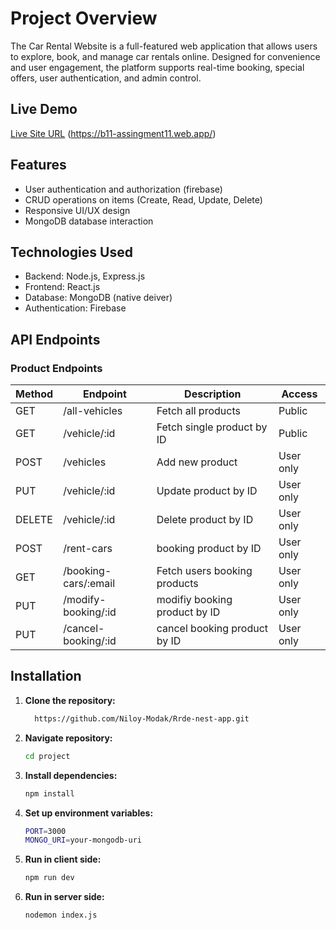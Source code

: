 # Project Overview 
The Car Rental Website is a full-featured web application that allows users to explore, book, and manage car rentals online. Designed for convenience and user engagement, the platform supports real-time booking, special offers, user authentication, and admin control.


## Live Demo

[Live Site URL](#) (https://b11-assingment11.web.app/)

## Features

- User authentication and authorization (firebase)
- CRUD operations on items (Create, Read, Update, Delete)
- Responsive UI/UX design
- MongoDB database interaction

## Technologies Used

- Backend: Node.js, Express.js
- Frontend: React.js
- Database: MongoDB (native deiver)
- Authentication: Firebase


## API Endpoints

### Product Endpoints

| Method | Endpoint                | Description                          | Access  |
|--------|-------------------------|--------------------------------------|---------|
| GET    | /all-vehicles           | Fetch all products                  | Public  |
| GET    | /vehicle/:id            | Fetch single product by ID          | Public  |
| POST   | /vehicles               | Add new product                     | User only  |
| PUT    | /vehicle/:id            | Update product by ID                | User only  |
| DELETE | /vehicle/:id            | Delete product by ID                | User only  |
| POST   | /rent-cars              | booking product by ID               | User only  |
| GET    | /booking-cars/:email    | Fetch users booking products        | User only |
| PUT    | /modify-booking/:id     | modifiy booking product by ID       | User only  |
| PUT    | /cancel-booking/:id     | cancel booking product by ID        | User only  |

## Installation

1. **Clone the repository:**
   ```bash
     https://github.com/Niloy-Modak/Rrde-nest-app.git

2. **Navigate repository:**
   ```bash
   cd project
3. **Install dependencies:**
   ```bash
   npm install

4. **Set up environment variables:**
   ```bash
   PORT=3000
   MONGO_URI=your-mongodb-uri
5. **Run in client side:**
   ```bash
   npm run dev
6. **Run in server side:**
   ```bash
   nodemon index.js
